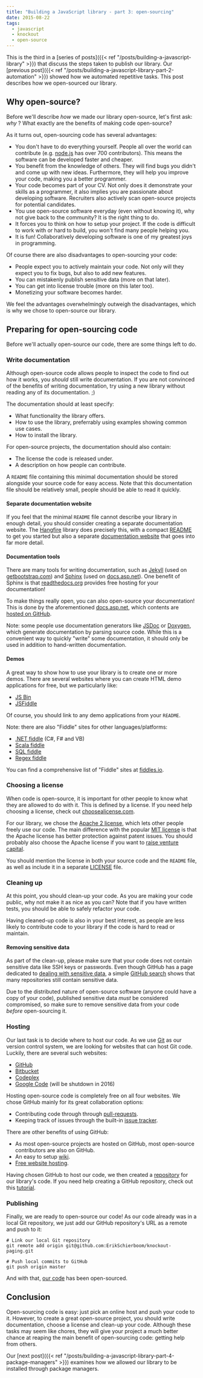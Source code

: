 ```yaml
---
title: "Building a JavaScript library - part 3: open-sourcing"
date: 2015-08-22
tags:
  - javascript
  - knockout
  - open-source
---
```


This is the third in a [series of posts]({{< ref "/posts/building-a-javascript-library" >}}) that discuss the steps taken to publish our library. Our [previous post]({{< ref "/posts/building-a-javascript-library-part-2-automation" >}}) showed how we automated repetitive tasks. This post describes how we open-sourced our library.

## Why open-source?

Before we'll describe _how_ we made our library open-source, let's first ask: _why_ ? What exactly are the benefits of making code open-source?

As it turns out, open-sourcing code has several advantages:

- You don't have to do everything yourself. People all over the world can contribute (e.g. [node.js](https://github.com/nodejs/node) has over 700 contributors). This means the software can be developed faster and cheaper.
- You benefit from the knowledge of others. They will find bugs you didn't and come up with new ideas. Furthermore, they will help you improve your code, making you a better programmer.
- Your code becomes part of your CV. Not only does it demonstrate your skills as a programmer, it also implies you are passionate about developing software. Recruiters also actively scan open-source projects for potential candidates.
- You use open-source software everyday (even without knowing it), why not give back to the community? It is the right thing to do.
- It forces you to think on how to setup your project. If the code is difficult to work with or hard to build, you won't find many people helping you.
- It is fun! Collaboratively developing software is one of my greatest joys in programming.

Of course there are also disadvantages to open-sourcing your code:

- People expect you to actively maintain your code. Not only will they expect you to fix bugs, but also to add new features.
- You can mistakenly publish sensitive data (more on that later).
- You can get into license trouble (more on this later too).
- Monetizing your software becomes harder.

We feel the advantages overwhelmingly outweigh the disadvantages, which is why we chose to open-source our library.

## Preparing for open-sourcing code

Before we'll actually open-source our code, there are some things left to do.

### Write documentation

Although open-source code allows people to inspect the code to find out how it works, you _should_ still write documentation. If you are not convinced of the benefits of writing documentation, try using a new library without reading any of its documentation. ;)

The documentation should at least specify:

- What functionality the library offers.
- How to use the library, preferrably using examples showing common use cases.
- How to install the library.

For open-source projects, the documentation should also contain:

- The license the code is released under.
- A description on how people can contribute.

A `README` file containing this minimal documentation should be stored alongside your source code for easy access. Note that this documentation file should be relatively small, people should be able to read it quickly.

#### Separate documentation website

If you feel that the minimal `README` file cannot describe your library in enough detail, you should consider creating a separate documentation website. The [Hangfire](https://github.com/HangfireIO/Hangfire) library does precisely this, with a compact [README](https://github.com/HangfireIO/Hangfire/blob/master/README.md) to get you started but also a separate [documentation website](http://docs.hangfire.io/en/latest/) that goes into far more detail.

#### Documentation tools

There are many tools for writing documentation, such as [Jekyll](http://jekyllrb.com/) (used on [getbootstrap.com](http://getbootstrap.com/)) and [Sphinx](http://sphinx-doc.org/) (used on [docs.asp.net](http://docs.asp.net/en/latest/)). One benefit of Sphinx is that [readthedocs.org](https://readthedocs.org/) provides free hosting for your documentation!

To make things really open, you can also open-source your documentation! This is done by the aforementioned [docs.asp.net](http://docs.asp.net/en/latest/), which contents are [hosted on GitHub](https://github.com/aspnet/Docs).

Note: some people use documentation generators like [JSDoc](https://github.com/jsdoc3/jsdoc) or [Doxygen](http://www.stack.nl/~dimitri/doxygen/), which generate documentation by parsing source code. While this is a convenient way to quickly "write" some documentation, it should only be used in addition to hand-written documentation.

#### Demos

A great way to show how to use your library is to create one or more demos. There are several websites where you can create HTML demo applications for free, but we particularly like:

- [JS Bin](http://jsbin.com/)
- [JSFiddle](http://jsfiddle.net/)

Of course, you should link to any demo applications from your `README`.

Note: there are also "Fiddle" sites for other languages/platforms:

- [.NET fiddle](https://dotnetfiddle.net/) (C#, F# and VB)
- [Scala fiddle](http://scalafiddle.net/console)
- [SQL fiddle](http://sqlfiddle.com/)
- [Regex fiddle](http://refiddle.com/)

You can find a comprehensive list of "Fiddle" sites at [fiddles.io](https://fiddles.io/).

### Choosing a license

When code is open-source, it is important for other people to know what they are allowed to do with it. This is defined by a license. If you need help choosing a license, check out [choosealicense.com](http://choosealicense.com/).

For our library, we chose the [Apache 2 license](http://choosealicense.com/licenses/apache-2.0/), which lets other people freely use our code. The main difference with the popular [MIT license](http://choosealicense.com/licenses/mit/) is that the Apache license has better protection against patent issues. You should probably also choose the Apache license if you want to [raise venture capital](http://tomtunguz.com/open-source-exits-by-license/).

You should mention the license in both your source code and the `README` file, as well as include it in a separate [LICENSE](https://github.com/ErikSchierboom/knockout-paging/blob/master/LICENSE) file.

### Cleaning up

At this point, you should clean-up your code. As you are making your code public, why not make it as nice as you can? Note that if you have written tests, you should be able to safely refactor your code.

Having cleaned-up code is also in your best interest, as people are less likely to contribute code to your library if the code is hard to read or maintain.

#### Removing sensitive data

As part of the clean-up, please make sure that your code does not contain sensitive data like SSH keys or passwords. Even though GitHub has a page dedicated to [dealing with sensitive data](https://help.github.com/articles/remove-sensitive-data/), a simple [GitHub search](https://github.com/search?p=2&q=rackspace_api_key&ref=searchresults&type=Code) shows that many repositories still contain sensitive data.

Due to the distributed nature of open-source software (anyone could have a copy of your code), published sensitive data _must_ be considered compromised, so make sure to remove sensitive data from your code _before_ open-sourcing it.

### Hosting

Our last task is to decide where to host our code. As we use [Git](https://git-scm.com/) as our version control system, we are looking for websites that can host Git code. Luckily, there are several such websites:

- [GitHub](https://github.com/)
- [Bitbucket](https://bitbucket.org/)
- [Codeplex](http://www.codeplex.com/)
- [Google Code](https://code.google.com/) (will be shutdown in 2016)

Hosting open-source code is completely free on all four websites. We chose GitHub mainly for its great collaboration options:

- Contributing code through through [pull-requests](https://help.github.com/articles/using-pull-requests/).
- Keeping track of issues through the built-in [issue tracker](https://help.github.com/articles/about-issues/).

There are other benefits of using GitHub:

- As most open-source projects are hosted on GitHub, most open-source contributors are also on GitHub.
- An easy to setup [wiki](https://help.github.com/articles/about-github-wikis/).
- [Free website hosting](https://pages.github.com/).

Having chosen GitHub to host our code, we then created a [repository](https://github.com/ErikSchierboom/knockout-paging) for our library's code. If you need help creating a GitHub repository, check out this [tutorial](https://help.github.com/articles/create-a-repo/).

### Publishing

Finally, we are ready to open-source our code! As our code already was in a local Git repository, we just add our GitHub repository's URL as a remote and push to it:

```
# Link our local Git repository
git remote add origin git@github.com:ErikSchierboom/knockout-paging.git

# Push local commits to GitHub
git push origin master
```

And with that, [our code](https://github.com/ErikSchierboom/knockout-paging) has been open-sourced.

## Conclusion

Open-sourcing code is easy: just pick an online host and push your code to it. However, to create a great open-source project, you should write documentation, choose a license and clean-up your code. Although these tasks may seem like chores, they will give your project a much better chance at reaping the main benefit of open-sourcing code: getting help from others.

Our [next post]({{< ref "/posts/building-a-javascript-library-part-4-package-managers" >}}) examines how we allowed our library to be installed through package managers.
